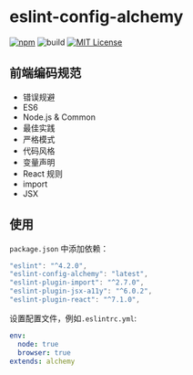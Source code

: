 # eslint-config-alchemy

[![npm](https://img.shields.io/badge/npm-v0.1.10-brightgreen.svg)](https://www.npmjs.com/package/eslint-config-alchemy)
![build](https://img.shields.io/badge/build-passing-green.svg)
[![MIT License](https://img.shields.io/github/license/mashape/apistatus.svg?maxAge=2592000)](https://github.com/IceEnd/eslint-config-alchemy/blob/master/LICENSE)

## 前端编码规范

- 错误规避
- ES6
- Node.js & Common
- 最佳实践
- 严格模式
- 代码风格
- 变量声明
- React 规则
- import
- JSX

##  使用

```package.json``` 中添加依赖：

```javascript
"eslint": "^4.2.0",
"eslint-config-alchemy": "latest",
"eslint-plugin-import": "^2.7.0",
"eslint-plugin-jsx-a11y": "^6.0.2",
"eslint-plugin-react": "^7.1.0",
```

设置配置文件，例如```.eslintrc.yml```:

```yml
env:
  node: true
  browser: true
extends: alchemy
```
